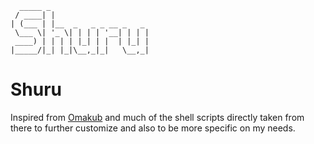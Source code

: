 ```
  _____ _
 / ____| |
| (___ | |__  _   _ _ __ _   _
 \___ \| '_ \| | | | '__| | | |
 ____) | | | | |_| | |  | |_| |
|_____/|_| |_|\__,_|_|   \__,_|
```

# Shuru

Inspired from [Omakub](https://github.com/basecamp/omakub/) and much of the shell scripts directly taken from there to further customize and also to be more specific on my needs.